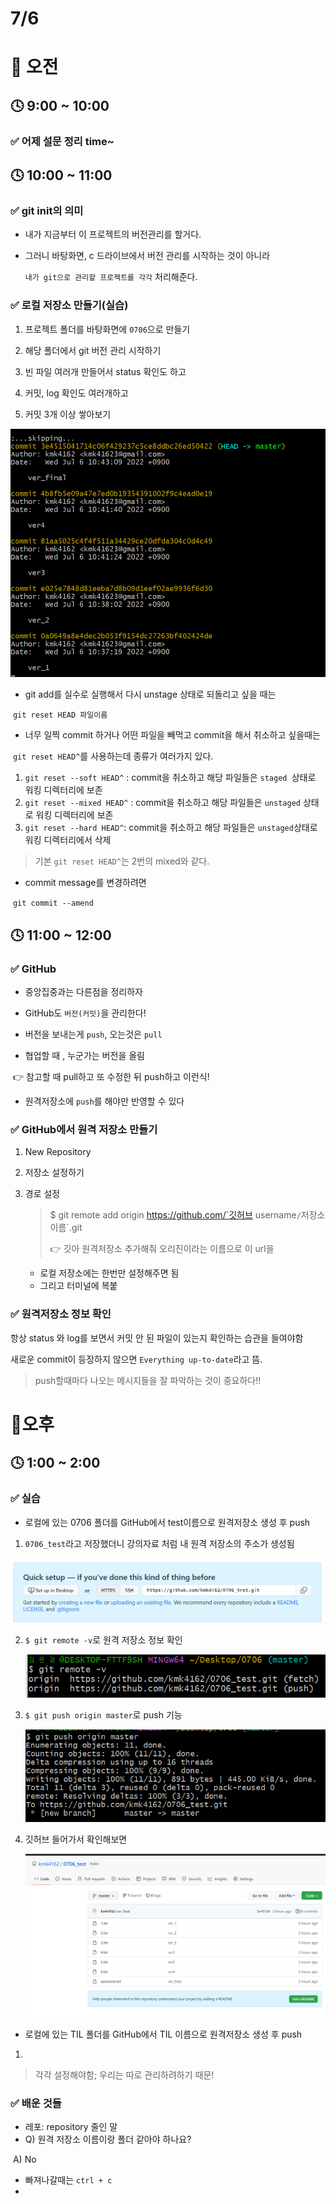 # 7/6

# 🌇 오전

## 🕓 9:00 ~ 10:00

### ✅ 어제 설문 정리 time~



## 🕓 10:00 ~ 11:00

### ✅ git init의 의미

- 내가 지금부터 이 프로젝트의 버전관리를 할거다.

- 그러니 바탕화면, c 드라이브에서 버전 관리를 시작하는 것이 아니라

  `내가 git으로 관리할 프로젝트를 각각` 처리해준다.



### ✅ 로컬 저장소 만들기(실습)

1. 프로젝트 폴더를 바탕화면에 `0706`으로 만들기

2. 해당 폴더에서 git 버전 관리 시작하기
3.  빈 파일 여러개 만들어서 status 확인도 하고
4. 커밋, log 확인도 여러개하고
5. 커밋 3개 이상 쌓아보기

![image-20220706104426652](7.6_수업정리.assets/image-20220706104426652.png)

-  git add를 실수로 실행해서 다시 unstage 상태로 되돌리고 싶을 때는

​		`git reset HEAD 파일이름`



- 너무 일찍 commit 하거나 어떤 파일을 빼먹고 commit을 해서 취소하고 싶을때는

​		`git reset HEAD^`를  사용하는데 종류가 여러가지 있다.

1. `git reset --soft HEAD^` : commit을 취소하고 해당 파일들은 `staged `상태로 워킹 디렉터리에 보존
2. `git reset --mixed HEAD^` : commit을 취소하고 해당 파일들은 `unstaged` 상태로 워킹 디렉터리에 보존
3. `git reset --hard HEAD^`: commit을 취소하고 해당 파일들은 `unstaged`상태로 워킹 디렉터리에서 삭제

> 기본 `git reset HEAD^`는 2번의 mixed와 같다.



- commit message를 변경하려면

​		`git commit --amend`



## 🕓 11:00 ~ 12:00

### ✅ GitHub

- 중앙집중과는 다른점을 정리하자

- GitHub도 `버전(커밋)`을 관리한다!
- 버전을 보내는게 `push`, 오는것은 `pull`
- 협업할 때 , 누군가는 버전을 올림

​		👉 참고할 때 pull하고 또 수정한 뒤 push하고 이런식!

- 원격저장소에 `push`를 해야만 반영할 수 있다



### ✅ GitHub에서 원격 저장소 만들기

1. New Repository
2.  저장소 설정하기 

3. 경로 설정

   > $ git remote add origin https://github.com/`깃허브 username`/`저장소이름`.git
   >
   > 👉 깃아 원격저장소 추가해줘 오리진이라는 이름으로 이 url을

   - 로컬 저장소에는 한번만 설정해주면 됨
   - 그리고 터미널에 복붙



### ✅ 원격저장소 정보 확인











항상 status 와 log를 보면서 커밋 안 된 파일이 있는지 확인하는 습관을 들여야함

새로운 commit이 등장하지 않으면 `Everything up-to-date`라고 뜸.

> push할때마다 나오는 메시지들을 잘 파악하는 것이 중요하다!!







# 🌆오후

## 🕓 1:00 ~ 2:00

### ✅ 실습

-   로컬에 있는 0706 폴더를 GitHub에서 test이름으로 원격저장소 생성 후 push

  1. `0706_test`라고 저장했더니 강의자료 처럼 내 원격 저장소의 주소가 생성됨

  ![image-20220706133357303](7.6_수업정리.assets/image-20220706133357303.png)

  2. `$ git remote -v`로 원격 저장소 정보 확인

     ![image-20220706134927340](7.6_수업정리.assets/image-20220706134927340.png)

  3. `$ git push origin master`로 push 기능

     ![image-20220706135003468](7.6_수업정리.assets/image-20220706135003468.png)

  4. 깃허브 들어가서 확인해보면

     ![image-20220706135041135](7.6_수업정리.assets/image-20220706135041135.png)

     

-   로컬에 있는 TIL 폴더를 GitHub에서 TIL 이름으로 원격저장소 생성 후 push

  1. 

  > 각각 설정해야함; 우리는 따로 관리하려하기 때문!



### ✅ 배운 것들

- 레포: repository 줄인 말
- Q) 원격 저장소 이름이랑 폴더 같아야 하나요?

​		A) No

- 빠져나갈때는 `ctrl + c`
- 













